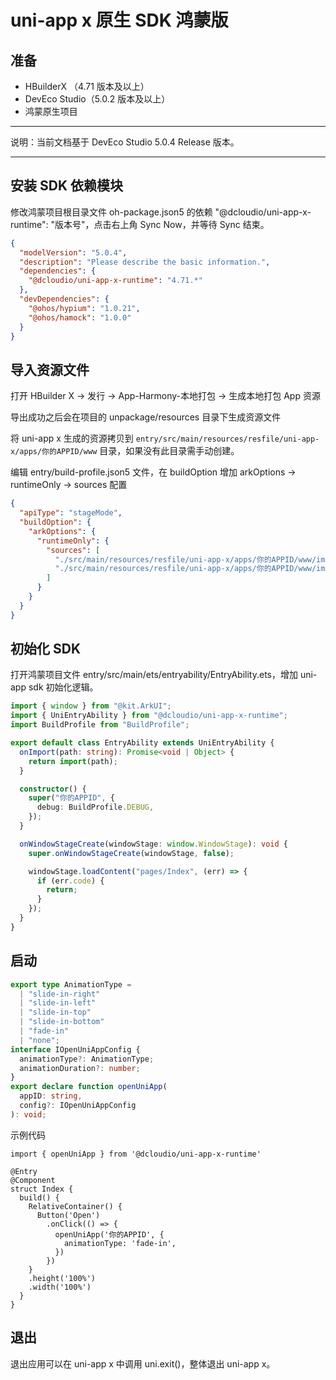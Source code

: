 # uni-app x 原生 SDK 鸿蒙版

## 准备

- HBuilderX （4.71 版本及以上）
- DevEco Studio（5.0.2 版本及以上）
- 鸿蒙原生项目

---

说明：当前文档基于 DevEco Studio 5.0.4 Release 版本。

---

## 安装 SDK 依赖模块

修改鸿蒙项目根目录文件 oh-package.json5 的依赖 "@dcloudio/uni-app-x-runtime": "版本号"，点击右上角 Sync Now，并等待 Sync 结束。

```json
{
  "modelVersion": "5.0.4",
  "description": "Please describe the basic information.",
  "dependencies": {
    "@dcloudio/uni-app-x-runtime": "4.71.*"
  },
  "devDependencies": {
    "@ohos/hypium": "1.0.21",
    "@ohos/hamock": "1.0.0"
  }
}
```

## 导入资源文件

打开 HBuilder X -> 发行 -> App-Harmony-本地打包 -> 生成本地打包 App 资源

导出成功之后会在项目的 unpackage/resources 目录下生成资源文件

将 uni-app x 生成的资源拷贝到 `entry/src/main/resources/resfile/uni-app-x/apps/你的APPID/www` 目录，如果没有此目录需手动创建。

编辑 entry/build-profile.json5 文件，在 buildOption 增加 arkOptions -> runtimeOnly -> sources 配置

```json
{
  "apiType": "stageMode",
  "buildOption": {
    "arkOptions": {
      "runtimeOnly": {
        "sources": [
          "./src/main/resources/resfile/uni-app-x/apps/你的APPID/www/import/app-config.ets",
          "./src/main/resources/resfile/uni-app-x/apps/你的APPID/www/import/app-service.ets"
        ]
      }
    }
  }
}
```

## 初始化 SDK

打开鸿蒙项目文件 entry/src/main/ets/entryability/EntryAbility.ets，增加 uni-app sdk 初始化逻辑。

```typescript
import { window } from "@kit.ArkUI";
import { UniEntryAbility } from "@dcloudio/uni-app-x-runtime";
import BuildProfile from "BuildProfile";

export default class EntryAbility extends UniEntryAbility {
  onImport(path: string): Promise<void | Object> {
    return import(path);
  }

  constructor() {
    super("你的APPID", {
      debug: BuildProfile.DEBUG,
    });
  }

  onWindowStageCreate(windowStage: window.WindowStage): void {
    super.onWindowStageCreate(windowStage, false);

    windowStage.loadContent("pages/Index", (err) => {
      if (err.code) {
        return;
      }
    });
  }
}
```

## 启动

```typescript
export type AnimationType =
  | "slide-in-right"
  | "slide-in-left"
  | "slide-in-top"
  | "slide-in-bottom"
  | "fade-in"
  | "none";
interface IOpenUniAppConfig {
  animationType?: AnimationType;
  animationDuration?: number;
}
export declare function openUniApp(
  appID: string,
  config?: IOpenUniAppConfig
): void;
```

示例代码

```
import { openUniApp } from '@dcloudio/uni-app-x-runtime'

@Entry
@Component
struct Index {
  build() {
    RelativeContainer() {
      Button('Open')
        .onClick(() => {
          openUniApp('你的APPID', {
            animationType: 'fade-in',
          })
        })
    }
    .height('100%')
    .width('100%')
  }
}
```

## 退出

退出应用可以在 uni-app x 中调用 uni.exit()，整体退出 uni-app x。
